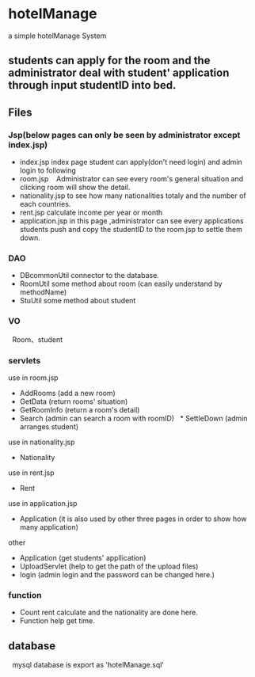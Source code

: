 # hotelManage
a simple hotelManage System

## students can apply for the room and the administrator deal with student' application through input studentID into bed.

## Files
 ### Jsp(below pages can only be seen by administrator except index.jsp)
  * index.jsp
    index page
    student can apply(don't need login) and admin login to following 
  * room.jsp
    Administrator can see every room's general situation and clicking room will show the detail.
  * nationality.jsp
    to see how many nationalities totaly and the number of each countries.
  * rent.jsp
    calculate income per year or month
  * application.jsp
    in this page ,administrator can see every applications students push and copy the studentID to the room.jsp to settle them down.
    
 ### DAO
  * DBcommonUtil
    connector to the database.
  * RoomUtil
    some method about room (can easily understand by methodName)
  * StuUtil
    some method about student
    
 ### VO
   Room、student
 
 ### servlets
   use in room.jsp
   * AddRooms (add a new room)
   * GetData (return rooms' situation)
   * GetRoomInfo (return a room's detail)
   * Search (admin can search a room with roomID)
   * SettleDown (admin arranges student)
   
   use in nationality.jsp
   * Nationality
   
   use in rent.jsp
   * Rent
   
   use in application.jsp
   * Application (it is also used by other three pages in order to show how many application)
   
   other
   * Application (get students' appllication)
   * UploadServlet (help to get the path of the upload files)
   * login (admin login and the password can be changed here.)
   
 ### function
   * Count
     rent calculate and the nationality are done here.
   * Function
     help get time.
     
## database
   mysql database is export as 'hotelManage.sql' 
    
